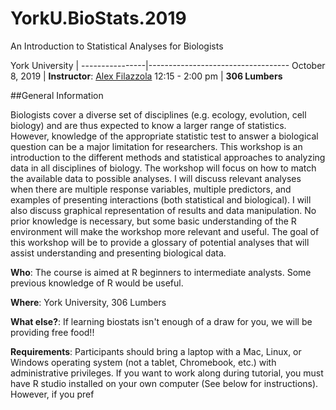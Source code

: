 # YorkU.BioStats.2019
An Introduction to Statistical Analyses for Biologists


York University | 
----------------|-----------------------------------
October 8, 2019   | **Instructor**: [Alex Filazzola](http://www.filazzola.info)
12:15 - 2:00 pm   | **306 Lumbers**

##General Information

Biologists cover a diverse set of disciplines (e.g. ecology, evolution, cell biology) and are thus expected to know a larger range of statistics. However, knowledge of the appropriate statistic test to answer a biological question can be a major limitation for researchers. This workshop is an introduction to the different methods and statistical approaches to analyzing data in all disciplines of biology. The workshop will focus on how to match the available data to possible analyses. I will discuss relevant analyses when there are multiple response variables, multiple predictors, and examples of presenting interactions (both statistical and biological). I will also discuss graphical representation of results and data manipulation. No prior knowledge is necessary, but some basic understanding of the R environment will make the workshop more relevant and useful. The goal of this workshop will be to provide a glossary of potential analyses that will assist understanding and presenting biological data.

**Who**: The course is aimed at R beginners to intermediate analysts. Some previous knowledge of R would be useful.

**Where**: York University, 306 Lumbers

**What else?**: If learning biostats isn't enough of a draw for you, we will be providing free food!!

**Requirements**: Participants should bring a laptop with a Mac, Linux, or Windows operating system (not a tablet, Chromebook, etc.) with administrative privileges. If you want to work along during tutorial, you must have R studio installed on your own computer (See below for instructions). However, if you pref

